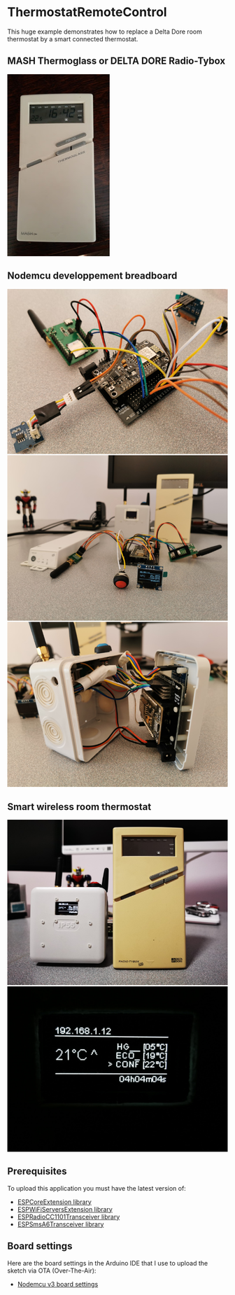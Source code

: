 # ThermostatRemoteControl

This huge example demonstrates how to replace a Delta Dore room thermostat by a smart connected thermostat.

## MASH Thermoglass or DELTA DORE Radio-Tybox

![MASH Thermoglass](https://github.com/gerald-guiony/ESPRadioCC1101Transceiver/blob/master/examples/ThermostatRemoteControl/doc/img/mashThermoglass.jpg)

## Nodemcu developpement breadboard

![MASH Thermoglass](https://github.com/gerald-guiony/ESPRadioCC1101Transceiver/blob/master/examples/ThermostatRemoteControl/doc/img/nodemcuDevBreadboard.jpg)
![Overview](https://github.com/gerald-guiony/ESPRadioCC1101Transceiver/blob/master/examples/ThermostatRemoteControl/doc/img/deviceOverview.jpg)
![Breadboard in case](https://github.com/gerald-guiony/ESPRadioCC1101Transceiver/blob/master/examples/ThermostatRemoteControl/doc/img/allInCase.jpg)

## Smart wireless room thermostat 

![Side by side](https://github.com/gerald-guiony/ESPRadioCC1101Transceiver/blob/master/examples/ThermostatRemoteControl/doc/img/sideBySide.jpg)
![Thermostat display](https://github.com/gerald-guiony/ESPRadioCC1101Transceiver/blob/master/examples/ThermostatRemoteControl/doc/img/display.jpg)

## Prerequisites

To upload this application you must have the latest version of:
* [ESPCoreExtension library](https://github.com/gerald-guiony/ESPCoreExtension)
* [ESPWiFiServersExtension library](https://github.com/gerald-guiony/ESPWiFiServersExtension)
* [ESPRadioCC1101Transceiver library](https://github.com/gerald-guiony/ESPRadioCC1101Transceiver)
* [ESPSmsA6Transceiver library](https://github.com/gerald-guiony/ESPSmsA6Transceiver)

## Board settings

Here are the board settings in the Arduino IDE that I use to upload the sketch via OTA (Over-The-Air):

* [Nodemcu v3 board settings](https://github.com/gerald-guiony/ESPRadioCC1101Transceiver/blob/master/examples/ThermostatRemoteControl/doc/NodemcuBoardSettings.png)
